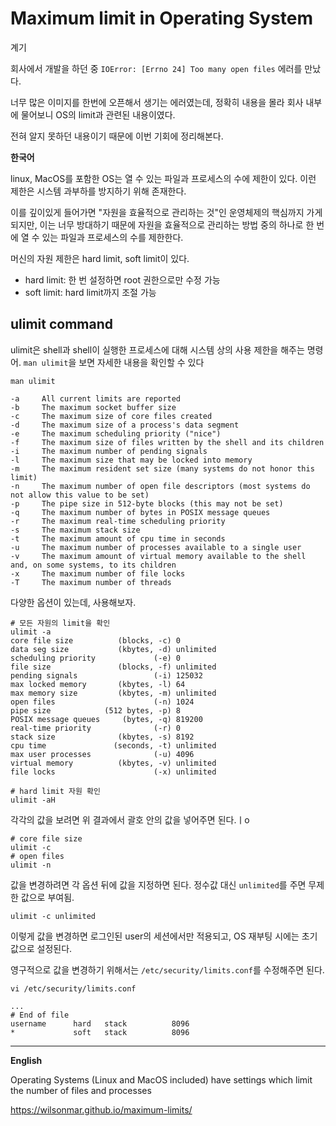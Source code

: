 # Maximum limit in Operating System

계기

회사에서 개발을 하던 중 `IOError: [Errno 24] Too many open files` 에러를 만났다.

너무 많은 이미지를 한번에 오픈해서 생기는 에러였는데, 정확히 내용을 몰라 회사 내부에 물어보니 OS의 limit과 관련된 내용이였다.

전혀 알지 못하던 내용이기 때문에 이번 기회에 정리해본다.

**한국어**

linux, MacOS를 포함한 OS는 열 수 있는 파일과 프로세스의 수에 제한이 있다. 이런 제한은 시스템 과부하를 방지하기 위해 존재한다.

이를 깊이있게 들어가면 "자원을 효율적으로 관리하는 것"인 운영체제의 핵심까지 가게 되지만, 
이는 너무 방대하기 때문에 자원을 효율적으로 관리하는 방법 중의 하나로 한 번에 열 수 있는 파일과 프로세스의 수를 제한한다.

머신의 자원 제한은 hard limit, soft limit이 있다.
- hard limit: 한 번 설정하면 root 권한으로만 수정 가능
- soft limit: hard limit까지 조절 가능

## ulimit command

ulimit은 shell과 shell이 실행한 프로세스에 대해 시스템 상의 사용 제한을 해주는 명령어. `man ulimit`을 보면 자세한 내용을 확인할 수 있다

```
man ulimit

-a     All current limits are reported
-b     The maximum socket buffer size
-c     The maximum size of core files created
-d     The maximum size of a process's data segment
-e     The maximum scheduling priority ("nice")
-f     The maximum size of files written by the shell and its children
-i     The maximum number of pending signals
-l     The maximum size that may be locked into memory
-m     The maximum resident set size (many systems do not honor this limit)
-n     The maximum number of open file descriptors (most systems do not allow this value to be set)
-p     The pipe size in 512-byte blocks (this may not be set)
-q     The maximum number of bytes in POSIX message queues
-r     The maximum real-time scheduling priority
-s     The maximum stack size
-t     The maximum amount of cpu time in seconds
-u     The maximum number of processes available to a single user
-v     The maximum amount of virtual memory available to the shell and, on some systems, to its children
-x     The maximum number of file locks
-T     The maximum number of threads
```

다양한 옵션이 있는데, 사용해보자.

```
# 모든 자원의 limit을 확인
ulimit -a
core file size          (blocks, -c) 0
data seg size           (kbytes, -d) unlimited
scheduling priority             (-e) 0
file size               (blocks, -f) unlimited
pending signals                 (-i) 125032
max locked memory       (kbytes, -l) 64
max memory size         (kbytes, -m) unlimited
open files                      (-n) 1024
pipe size            (512 bytes, -p) 8
POSIX message queues     (bytes, -q) 819200
real-time priority              (-r) 0
stack size              (kbytes, -s) 8192
cpu time               (seconds, -t) unlimited
max user processes              (-u) 4096
virtual memory          (kbytes, -v) unlimited
file locks                      (-x) unlimited

# hard limit 자원 확인
ulimit -aH
```

각각의 값을 보려면 위 결과에서 괄호 안의 값을 넣어주면 된다.ㅣo

```
# core file size
ulimit -c
# open files
ulimit -n
```

값을 변경하려면 각 옵션 뒤에 값을 지정하면 된다. 정수값 대신 `unlimited`를 주면 무제한 값으로 부여됨.

```
ulimit -c unlimited
```

이렇게 값을 변경하면 로그인된 user의 세션에서만 적용되고, OS 재부팅 시에는 초기값으로 설정된다.

영구적으로 값을 변경하기 위해서는 `/etc/security/limits.conf`를 수정해주면 된다.

`vi /etc/security/limits.conf`

```
...
# End of file
username      hard   stack          8096
*             soft   stack          8096
```



---

**English**

Operating Systems (Linux and MacOS included) have settings which limit the number of files and processes 


https://wilsonmar.github.io/maximum-limits/
